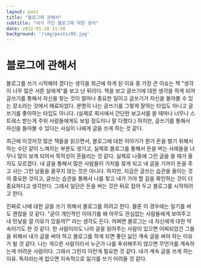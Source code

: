```yaml
---
layout: post
title: "블로그에 관해서"
subtitle: "내가 가진 블로그에 대한 생각"
date: 2022-01-10 11:58
background: '/img/posts/05.jpg'
---
```

# 블로그에 관해서

블로그를 쓰기 시작해야 겠다는 생각을 최근에 하게 된 이유 중 가장 큰 이슈는 책 "생각이 너무 많은 서른 살에게"를 보고 난 뒤이다. 책을 보고 글쓰기에 대한 생각을 하게 되어 글쓰기를 통해서 자신을 찾는 것이 얼마나 중요한 일이고 글쓰기가 자신을 돌아볼 수 있는 장소라는 것에서 매료되었다. 분명히 나는 글쓰기를 그렇게 잘하는 타입도 아니고 글쓰기를 좋아하는 타입도 아니다. (실제로 회사에서 간단한 보고서를 쓸 때마나 너무나 스트레스 받는게 주위 사람들에게도 보일 정도이니 말 다했다.) 하지만, 글쓰기를 통해서 자신을 돌아볼 수 있다는 사실이 나에게 글을 쓰게 하는 것 같다. 

최근에 이것저것 많은 책들을 읽으면서, 블로그에 대한 이야기가 뭔가 돈을 벌기 위해서 하는 수단 같이 느껴지는 부분도 생기고, 실제로 블로그를 통해서 돈을 버는 사례들을 너무나 많이 보게 되어서 목적성이 흔들리는 것 같다. 실제로 나중에 그런 글을 쓸 때가 올 지도 모르겠다. 내 글을 통해서 많은 사람들이 가치를 찾게 되고 내 글을 기꺼이 돈을 주고 사는 그런 날들을 꿈꾸지 않는 것은 아니다. 하지만, 지금은 글쓰는 습관을 들이는 것이 중요한 것이고, 글쓰는 습관을 통해서 나를 찾고 내가 가야 할 길을 확인하는 것이 더 중요하다고 생각한다. 그래서 일단은 돈을 버는 것은 뒤로 접어 두고 블로그를 시작하려고 한다.

진짜로 나에 대한 글을 쓰기 위해서 블로그를 하려고 한다. 물론 이 경우에는 일기를 써도 괜찮을 것 같다. "굳이 개인적인 이야기를 왜 아무도 관심없는 사람들에게 보여주고 내 민낯을 깔 이유가 있을까?" 라는 생각도 든다. 어쩌면 블로그는 내 자신에게 대한 약속이기도 한 것 같다. 한 사람이라도 나의 글을 읽어주는 사람이 있으면 어찌되었건 그들을 위해서 내가 글을 써야 하고 블로그를 하게 되면 좋던 싫던 계속 글을 써야 하는 이유가 될 것 같다. 나는 게으른 사람이라서 누군가 나를 푸쉬해주지 않으면 무언가를 계속하는게 어려운 사람이다. 그래서 그런지 이런게 필요한 것 같다. 내가 계속 글을 쓰게 하는 이유. 독자라는게 없으면 지속적으로 일기를 쓰기 어려울 것 같다.